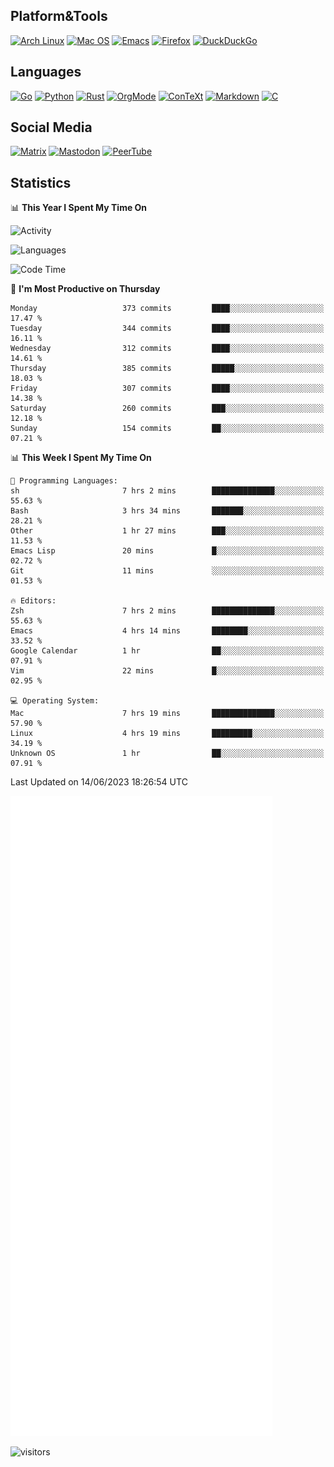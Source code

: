 ## Platform&Tools

[![Arch Linux](https://img.shields.io/badge/ArchLinux-1793D1?logo=arch-linux&logoColor=fff&style=flat-square)](https://archlinux.org/)
[![Mac OS](https://img.shields.io/badge/MacOS-000000?style=flat-square&logo=macos&logoColor=F0F0F0)](https://www.apple.com/macos/)
[![Emacs](https://img.shields.io/badge/Emacs-%237F5AB6.svg?&style=flat-square&logo=gnu-emacs&logoColor=white)](https://www.gnu.org/software/emacs/)
[![Firefox](https://img.shields.io/badge/Firefox-FF7139?style=flat-square&logo=Firefox-Browser&logoColor=white)](https://firefox.com/)
[![DuckDuckGo](https://img.shields.io/badge/DuckDuckGo-DE5833?style=flat-square&logo=DuckDuckGo&logoColor=white)](https://duckduckgo.com/)

## Languages

[![Go](https://img.shields.io/badge/Golang-%2300ADD8.svg?style=flat-square&logo=go&logoColor=white)](https://golang.org/)
[![Python](https://img.shields.io/badge/Python-3670A0?style=flat-square&logo=python&logoColor=ffdd54)](https://www.python.org/)
[![Rust](https://img.shields.io/badge/Rust-%23000000.svg?style=flat-square&logo=rust&logoColor=white)](https://www.rust-lang.org/)
[![OrgMode](https://img.shields.io/badge/OrgMode-%23000000.svg?style=flat-square&logo=org&logoColor=white)](https://orgmode.org/)
[![ConTeXt](https://img.shields.io/badge/ConTeXt-%23008080.svg?style=flat-square&logo=latex&logoColor=white)](https://contextgarden.net/)
[![Markdown](https://img.shields.io/badge/MarkDown-%23000000.svg?style=flat-square&logo=markdown&logoColor=white)](https://daringfireball.net/projects/markdown/)
[![C](https://img.shields.io/badge/C-%2300599C.svg?style=flat-square&logo=c&logoColor=white)](https://www.iso.org/standard/74528.html)

## Social Media
<!--[![Telegram](https://img.shields.io/badge/SteamedFish-2CA5E0?style=social&logo=telegram&logoColor=white)](https://t.me/SteamedFish)-->

[![Matrix](https://img.shields.io/badge/SteamedFish-2CA5E0?style=social&logo=matrix&logoColor=black)](https://matrix.to/#/@i:steamedfish.org)
[![Mastodon](https://img.shields.io/mastodon/follow/109596467238113271?domain=https%3A%2F%2Fmastodon.steamedfish.org%2F&style=social)](https://steamedfish.org/@SteamedFish)
[![PeerTube](https://img.shields.io/badge/PeerTube-23000000.svg?logo=peertube&style=social)](https://peertube.steamedfish.org/)

## Statistics


📊 **This Year I Spent My Time On** 

![Activity](https://wakatime.com/share/@SteamedFish/7529f30a-f1b7-40a4-8d09-e6d855cb7a13.png)

![Languages](https://wakatime.com/share/@SteamedFish/1c5e5366-0e9e-40d8-ac85-d630f61b69c6.svg)

<!--START_SECTION:waka-->
![Code Time](http://img.shields.io/badge/Code%20Time-2%2C489%20hrs%2018%20mins-blue)

📅 **I'm Most Productive on Thursday** 

```text
Monday                   373 commits         ████░░░░░░░░░░░░░░░░░░░░░   17.47 % 
Tuesday                  344 commits         ████░░░░░░░░░░░░░░░░░░░░░   16.11 % 
Wednesday                312 commits         ████░░░░░░░░░░░░░░░░░░░░░   14.61 % 
Thursday                 385 commits         █████░░░░░░░░░░░░░░░░░░░░   18.03 % 
Friday                   307 commits         ████░░░░░░░░░░░░░░░░░░░░░   14.38 % 
Saturday                 260 commits         ███░░░░░░░░░░░░░░░░░░░░░░   12.18 % 
Sunday                   154 commits         ██░░░░░░░░░░░░░░░░░░░░░░░   07.21 % 
```


📊 **This Week I Spent My Time On** 

```text
💬 Programming Languages: 
sh                       7 hrs 2 mins        ██████████████░░░░░░░░░░░   55.63 % 
Bash                     3 hrs 34 mins       ███████░░░░░░░░░░░░░░░░░░   28.21 % 
Other                    1 hr 27 mins        ███░░░░░░░░░░░░░░░░░░░░░░   11.53 % 
Emacs Lisp               20 mins             █░░░░░░░░░░░░░░░░░░░░░░░░   02.72 % 
Git                      11 mins             ░░░░░░░░░░░░░░░░░░░░░░░░░   01.53 % 

🔥 Editors: 
Zsh                      7 hrs 2 mins        ██████████████░░░░░░░░░░░   55.63 % 
Emacs                    4 hrs 14 mins       ████████░░░░░░░░░░░░░░░░░   33.52 % 
Google Calendar          1 hr                ██░░░░░░░░░░░░░░░░░░░░░░░   07.91 % 
Vim                      22 mins             █░░░░░░░░░░░░░░░░░░░░░░░░   02.95 % 

💻 Operating System: 
Mac                      7 hrs 19 mins       ██████████████░░░░░░░░░░░   57.90 % 
Linux                    4 hrs 19 mins       █████████░░░░░░░░░░░░░░░░   34.19 % 
Unknown OS               1 hr                ██░░░░░░░░░░░░░░░░░░░░░░░   07.91 % 
```


 Last Updated on 14/06/2023 18:26:54 UTC
<!--END_SECTION:waka-->


![Metrics](https://github.com/SteamedFish/SteamedFish/blob/master/github-metrics.svg)


![visitors](https://visitor-badge.laobi.icu/badge?page_id=SteamedFish.SteamedFish)
